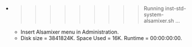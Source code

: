 * >>>>>>>>> Running inst-std-system-alsamixer.sh ...
  * Insert Alsamixer menu in Administration.
  * Disk size = 3841824K. Space Used = 16K. Runtime = 00:00:00:00.
